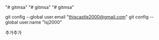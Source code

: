 "# gitmsa" 
"# gitmsa" 
"# gitmsa" 

git config --global user.email "thiscastle2000@gmail.com"
  git config --global user.name "lsj2000"

추가추가
